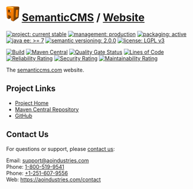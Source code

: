 # [<img src="ao-logo.png" alt="AO Logo" width="35" height="40">](https://github.com/ao-apps) [SemanticCMS](https://github.com/ao-apps/semanticcms) / [Website](https://github.com/ao-apps/semanticcms-website)

[![project: current stable](https://semanticcms.com/ao-badges/project-current-stable.svg)](https://aoindustries.com/life-cycle#project-current-stable)
[![management: production](https://semanticcms.com/ao-badges/management-production.svg)](https://aoindustries.com/life-cycle#management-production)
[![packaging: active](https://semanticcms.com/ao-badges/packaging-active.svg)](https://aoindustries.com/life-cycle#packaging-active)  
[![java ee: &gt;= 7](https://semanticcms.com/ao-badges/javaee-7.svg)](https://docs.oracle.com/javaee/7/api/)
[![semantic versioning: 2.0.0](https://semanticcms.com/ao-badges/semver-2.0.0.svg)](http://semver.org/spec/v2.0.0.html)
[![license: LGPL v3](https://semanticcms.com/ao-badges/license-lgpl-3.0.svg)](https://www.gnu.org/licenses/lgpl-3.0)

[![Build](https://github.com/ao-apps/semanticcms-website/workflows/Build/badge.svg?branch=1.x)](https://github.com/ao-apps/semanticcms-website/actions?query=workflow%3ABuild)
[![Maven Central](https://maven-badges.herokuapp.com/maven-central/com.semanticcms/website/badge.svg)](https://maven-badges.herokuapp.com/maven-central/com.semanticcms/website)
[![Quality Gate Status](https://sonarcloud.io/api/project_badges/measure?branch=1.x&project=com.semanticcms%3Awebsite&metric=alert_status)](https://sonarcloud.io/dashboard?branch=1.x&id=com.semanticcms%3Awebsite)
[![Lines of Code](https://sonarcloud.io/api/project_badges/measure?branch=1.x&project=com.semanticcms%3Awebsite&metric=ncloc)](https://sonarcloud.io/component_measures?branch=1.x&id=com.semanticcms%3Awebsite&metric=ncloc)  
[![Reliability Rating](https://sonarcloud.io/api/project_badges/measure?branch=1.x&project=com.semanticcms%3Awebsite&metric=reliability_rating)](https://sonarcloud.io/component_measures?branch=1.x&id=com.semanticcms%3Awebsite&metric=Reliability)
[![Security Rating](https://sonarcloud.io/api/project_badges/measure?branch=1.x&project=com.semanticcms%3Awebsite&metric=security_rating)](https://sonarcloud.io/component_measures?branch=1.x&id=com.semanticcms%3Awebsite&metric=Security)
[![Maintainability Rating](https://sonarcloud.io/api/project_badges/measure?branch=1.x&project=com.semanticcms%3Awebsite&metric=sqale_rating)](https://sonarcloud.io/component_measures?branch=1.x&id=com.semanticcms%3Awebsite&metric=Maintainability)

The [semanticcms.com](https://semanticcms.com/) website.

## Project Links
* [Project Home](https://semanticcms.com/)
* [Maven Central Repository](https://search.maven.org/artifact/com.semanticcms/website)
* [GitHub](https://github.com/ao-apps/semanticcms-website)

## Contact Us
For questions or support, please [contact us](https://aoindustries.com/contact):

Email: [support@aoindustries.com](mailto:support@aoindustries.com)  
Phone: [1-800-519-9541](tel:1-800-519-9541)  
Phone: [+1-251-607-9556](tel:+1-251-607-9556)  
Web: https://aoindustries.com/contact
